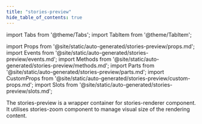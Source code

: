 ```yaml
---
title: "stories-preview"
hide_table_of_contents: true
---
```

import Tabs from '@theme/Tabs';
import TabItem from '@theme/TabItem';

import Props from '@site/static/auto-generated/stories-preview/props.md';
import Events from '@site/static/auto-generated/stories-preview/events.md';
import Methods from '@site/static/auto-generated/stories-preview/methods.md';
import Parts from '@site/static/auto-generated/stories-preview/parts.md';
import CustomProps from '@site/static/auto-generated/stories-preview/custom-props.md';
import Slots from '@site/static/auto-generated/stories-preview/slots.md';





The stories-preview is a wrapper container for stories-renderer component. It utilises stories-zoom component to manage visual size of the rendering content. 

  
<Props />
<Events />
<Methods />
<Parts />
<CustomProps />
<Slots />